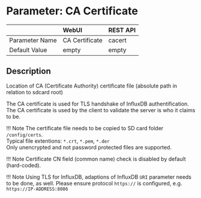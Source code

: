 # Parameter: CA Certificate

|                   | WebUI               | REST API
|:---               |:---                 |:----
| Parameter Name    | CA Certificate      | cacert
| Default Value     | empty               | empty


## Description

Location of CA (Certificate Authority) certificate file (absolute path in relation to sdcard root)


The CA certificate is used for TLS handshake of InfluxDB authentification. The CA certificate is 
used by the client to validate the server is who it claims to be.


!!! Note
    The certificate file needs to be copied to SD card folder `/config/certs`.<br>
    Typical file extentions: `*.crt`, `*.pem`, `*.der`<br>
    Only unencrypted and not password protected files are supported.<br>

    
!!! Note
    Certificate CN field (common name) check is disabled by default (hard-coded).


!!! Note
    Using TLS for InfluxDB, adaptions of InfluxDB `URI` parameter needs to be done, as well. Please ensure 
    protocol `https://` is configured, e.g. `https://IP-ADDRESS:8086`

